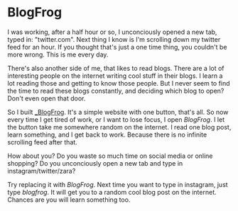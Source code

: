 # BlogFrog

I was working, after a half hour or so, I unconciously opened a new tab, typed in: "twitter.com".
Next thing I know is I'm scrolling down my twitter feed for an hour.
If you thought that's just a one time thing, you couldn't be more wrong.
This is me every day.

There's also another side of me, that likes to read blogs.
There are a lot of interesting people on the internet writing cool stuff in their blogs.
I learn a lot reading those and getting to know those people.
But I never seem to find the time to read these blogs constantly, and deciding which blog to open? Don't even open that door.

So I built [_BlogFrog](http://blogfrog.ganji.blog).
It's a simple website with one button, that's all.
So now every time I get tired of work, or I want to lose focus, I open _BlogFrog_.
I let the button take me somewhere random on the internet. I read one blog post, learn something, and I get back to work. 
Because there is no infinite scrolling feed after that.

How about you?
Do you waste so much time on social media or online shopping?
Do you unconciously open a new tab and type in instagram/twitter/zara?

Try replacing it with _BlogFrog_.
Next time you want to type in instagram, just type _blogfrog_.
It will get you to a random cool blog post on the internet.
Chances are you will learn something too.